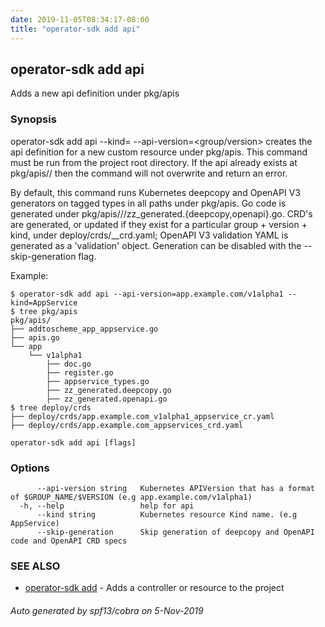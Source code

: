 ```yaml
---
date: 2019-11-05T08:34:17-08:00
title: "operator-sdk add api"
---
```

## operator-sdk add api

Adds a new api definition under pkg/apis

### Synopsis

operator-sdk add api --kind=<kind> --api-version=<group/version> creates the
api definition for a new custom resource under pkg/apis. This command must be
run from the project root directory. If the api already exists at
pkg/apis/<group>/<version> then the command will not overwrite and return an
error.

By default, this command runs Kubernetes deepcopy and OpenAPI V3 generators on
tagged types in all paths under pkg/apis. Go code is generated under
pkg/apis/<group>/<version>/zz_generated.{deepcopy,openapi}.go. CRD's are
generated, or updated if they exist for a particular group + version + kind,
under deploy/crds/<full group>_<resource>_crd.yaml; OpenAPI V3 validation YAML
is generated as a 'validation' object. Generation can be disabled with the
--skip-generation flag.

Example:

	$ operator-sdk add api --api-version=app.example.com/v1alpha1 --kind=AppService
	$ tree pkg/apis
	pkg/apis/
	├── addtoscheme_app_appservice.go
	├── apis.go
	└── app
		└── v1alpha1
			├── doc.go
			├── register.go
			├── appservice_types.go
			├── zz_generated.deepcopy.go
			├── zz_generated.openapi.go
	$ tree deploy/crds
	├── deploy/crds/app.example.com_v1alpha1_appservice_cr.yaml
	├── deploy/crds/app.example.com_appservices_crd.yaml


```
operator-sdk add api [flags]
```

### Options

```
      --api-version string   Kubernetes APIVersion that has a format of $GROUP_NAME/$VERSION (e.g app.example.com/v1alpha1)
  -h, --help                 help for api
      --kind string          Kubernetes resource Kind name. (e.g AppService)
      --skip-generation      Skip generation of deepcopy and OpenAPI code and OpenAPI CRD specs
```

### SEE ALSO

* [operator-sdk add](operator-sdk_add)	 - Adds a controller or resource to the project

###### Auto generated by spf13/cobra on 5-Nov-2019
